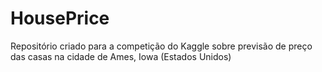 # HousePrice

Repositório criado para a competição do Kaggle sobre previsão de preço das casas na cidade de Ames, Iowa (Estados Unidos)
